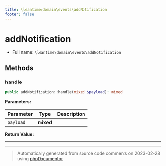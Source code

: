 ```yaml
---
title: \leantime\domain\events\addNotification
footer: false
---
```


# addNotification





* Full name: `\leantime\domain\events\addNotification`



## Methods

### handle



```php
public addNotification::handle(mixed $payload): mixed
```








**Parameters:**

| Parameter | Type | Description |
|-----------|------|-------------|
| `payload` | **mixed** |  |


**Return Value:**





---


---
> Automatically generated from source code comments on 2023-02-28 using [phpDocumentor](http://www.phpdoc.org/)
